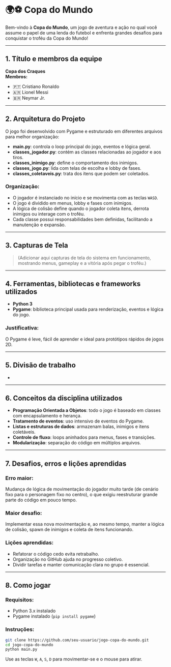 # 🌍⚽ Copa do Mundo

Bem-vindo à **Copa do Mundo**, um jogo de aventura e ação no qual você assume o papel de uma lenda do futebol e enfrenta grandes desafios para conquistar o troféu da Copa do Mundo!

---

## 1. Título e membros da equipe
**Copa dos Craques**  
**Membros:**  
- 🇵🇹 Cristiano Ronaldo  
- 🇦🇷 Lionel Messi
- 🇧🇷 Neymar Jr.  

---

## 2. Arquitetura do Projeto

O jogo foi desenvolvido com Pygame e estruturado em diferentes arquivos para melhor organização:

- **main.py**: controla o loop principal do jogo, eventos e lógica geral.
- **classes_jogador.py**: contém as classes relacionadas ao jogador e aos tiros.
- **classes_inimigo.py**: define o comportamento dos inimigos.
- **classes_jogo.py**: lida com telas de escolha e lobby de fases.
- **classes_coletaveis.py**: trata dos itens que podem ser coletados.

### Organização:
- O jogador é instanciado no início e se movimenta com as teclas `WASD`.
- O jogo é dividido em menus, lobby e fases com inimigos.
- A lógica de colisão define quando o jogador coleta itens, derrota inimigos ou interage com o troféu.
- Cada classe possui responsabilidades bem definidas, facilitando a manutenção e expansão.

---

## 3. Capturas de Tela

> (Adicionar aqui capturas de tela do sistema em funcionamento, mostrando menus, gameplay e a vitória após pegar o troféu.)

---

## 4. Ferramentas, bibliotecas e frameworks utilizados

- **Python 3**
- **Pygame**: biblioteca principal usada para renderização, eventos e lógica do jogo.

### Justificativa:
O Pygame é leve, fácil de aprender e ideal para protótipos rápidos de jogos 2D.

---

## 5. Divisão de trabalho

- 

---

## 6. Conceitos da disciplina utilizados

- **Programação Orientada a Objetos**: todo o jogo é baseado em classes com encapsulamento e herança.
- **Tratamento de eventos**: uso intensivo de eventos do Pygame.
- **Listas e estruturas de dados**: armazenam balas, inimigos e itens coletáveis.
- **Controle de fluxo**: loops aninhados para menus, fases e transições.
- **Modularização**: separação do código em múltiplos arquivos.

---

## 7. Desafios, erros e lições aprendidas

### Erro maior:
Mudança de lógica de movimentação do jogador muito tarde (de cenário fixo para o personagem fixo no centro), o que exigiu reestruturar grande parte do código em pouco tempo.

### Maior desafio:
Implementar essa nova movimentação e, ao mesmo tempo, manter a lógica de colisão, spawn de inimigos e coleta de itens funcionando.

### Lições aprendidas:
- Refatorar o código cedo evita retrabalho.
- Organização no GitHub ajuda no progresso coletivo.
- Dividir tarefas e manter comunicação clara no grupo é essencial.

---

## 8. Como jogar

### Requisitos:
- Python 3.x instalado
- Pygame instalado (`pip install pygame`)

### Instruções:

```bash
git clone https://github.com/seu-usuario/jogo-copa-do-mundo.git
cd jogo-copa-do-mundo
python main.py
```

Use as teclas `W`, `A`, `S`, `D` para movimentar-se e o mouse para atirar.

